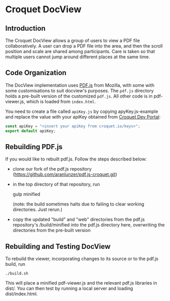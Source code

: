 # Croquet DocView

## Introduction

The Croquet DocView allows a group of users to view a PDF file collaboratively. A user can drop a PDF file into the area, and then the scroll position and scale are shared among participants. Care is taken so that multiple users cannot jump around different places at the same time.

## Code Organization

The DocView implementation uses [PDF.js](https://mozilla.github.io/pdf.js/) from Mozilla, with some with some customisations to suit docview's purposes. The `pdf.js` directory holds a pre-built version of the customized `pdf.js`. All other code is in pdf-viewer.js, which is loaded from `index.html`.

You need to create a file called `apiKey.js` by copying apyKey.js-example and replace the value with your apiKey obtained from [Croquet Dev Portal](croquet.io/keys):

   ```JavaScript
   const apiKey = "<insert your apiKey from croquet.io/keys>";
   export default apiKey;
   ```

## Rebuilding PDF.js

If you would like to rebuilt pdf.js.  Follow the steps described below:

* clone our fork of the pdf.js repository (https://github.com/aranlunzer/pdf.js-croquet.git)

* in the top directory of that repository, run

    gulp minified

    (note: the build sometimes halts due to failing to clear working directories.  Just rerun.)

* copy the updated "build" and "web" directories from the pdf.js repository's /build/minified into the pdf.js directory here, overwriting the directories from the pre-built version

## Rebuilding and Testing DocView

To rebuild the viewer, incorporating changes to its source or to the pdf.js build, run

    ./build.sh

This will place a minified pdf-viewer.js and the relevant pdf.js libraries in dist/.  You can then test by running a local server and loading dist/index.html.
